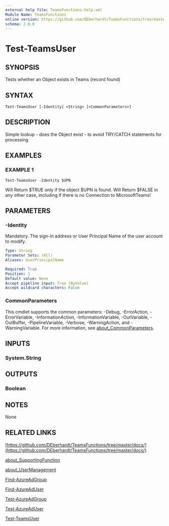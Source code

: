 ```yaml
---
external help file: TeamsFunctions-help.xml
Module Name: TeamsFunctions
online version: https://github.com/DEberhardt/TeamsFunctions/tree/master/docs/
schema: 2.0.0
---
```


# Test-TeamsUser

## SYNOPSIS
Tests whether an Object exists in Teams (record found)

## SYNTAX

```
Test-TeamsUser [-Identity] <String> [<CommonParameters>]
```

## DESCRIPTION
Simple lookup - does the Object exist - to avoid TRY/CATCH statements for processing

## EXAMPLES

### EXAMPLE 1
```
Test-TeamsUser -Identity $UPN
```

Will Return $TRUE only if the object $UPN is found.
Will Return $FALSE in any other case, including if there is no Connection to MicrosoftTeams!

## PARAMETERS

### -Identity
Mandatory.
The sign-in address or User Principal Name of the user account to modify.

```yaml
Type: String
Parameter Sets: (All)
Aliases: UserPrincipalName

Required: True
Position: 1
Default value: None
Accept pipeline input: True (ByValue)
Accept wildcard characters: False
```

### CommonParameters
This cmdlet supports the common parameters: -Debug, -ErrorAction, -ErrorVariable, -InformationAction, -InformationVariable, -OutVariable, -OutBuffer, -PipelineVariable, -Verbose, -WarningAction, and -WarningVariable. For more information, see [about_CommonParameters](http://go.microsoft.com/fwlink/?LinkID=113216).

## INPUTS

### System.String
## OUTPUTS

### Boolean
## NOTES
None

## RELATED LINKS

[https://github.com/DEberhardt/TeamsFunctions/tree/master/docs/](https://github.com/DEberhardt/TeamsFunctions/tree/master/docs/)

[about_SupportingFunction]()

[about_UserManagement]()

[Find-AzureAdGroup]()

[Find-AzureAdUser]()

[Test-AzureAdGroup]()

[Test-AzureAdUser]()

[Test-TeamsUser]()

